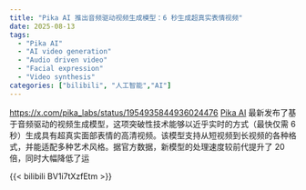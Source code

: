 ```yaml
---
title: "Pika AI 推出音频驱动视频生成模型：6 秒生成超真实表情视频"
date: 2025-08-13
tags:
  - "Pika AI"
  - "AI video generation"
  - "Audio driven video"
  - "Facial expression"
  - "Video synthesis"
categories: ["bilibili", "人工智能","AI"]
---
```


https://x.com/pika_labs/status/1954935844936024476
[Pika AI](https://x.com/pika_labs/status/1954935844936024476 'Pika AI 官方推文') 最新发布了基于音频驱动的视频生成模型，这项突破性技术能够以近乎实时的方式（最快仅需 6 秒）生成具有超真实面部表情的高清视频。该模型支持从短视频到长视频的各种格式，并能适配多种艺术风格。据官方数据，新模型的处理速度较前代提升了 20 倍，同时大幅降低了运

{{< bilibili BV1i7tXzfEtm >}}